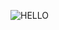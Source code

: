 ![HELLO](https://cdn.discordapp.com/attachments/1162059494793162802/1300575255085056172/IMG_2106.jpg?ex=675aafd8&is=67595e58&hm=94bbac3d7047641b7407d775553d959417d97042a583f273bb3c89251c8f135d&)


<!--
**ripkwstas/ripkwstas** is a ✨ _special_ ✨ repository because its `README.md` (this file) appears on your GitHub profile.

Here are some ideas to get you started:

- 🔭 I’m currently working on ...
- 🌱 I’m currently learning ...
- 👯 I’m looking to collaborate on ...
- 🤔 I’m looking for help with ...
- 💬 Ask me about ...
- 📫 How to reach me: ...
- 😄 Pronouns: ...
- ⚡ Fun fact: ...
-->
